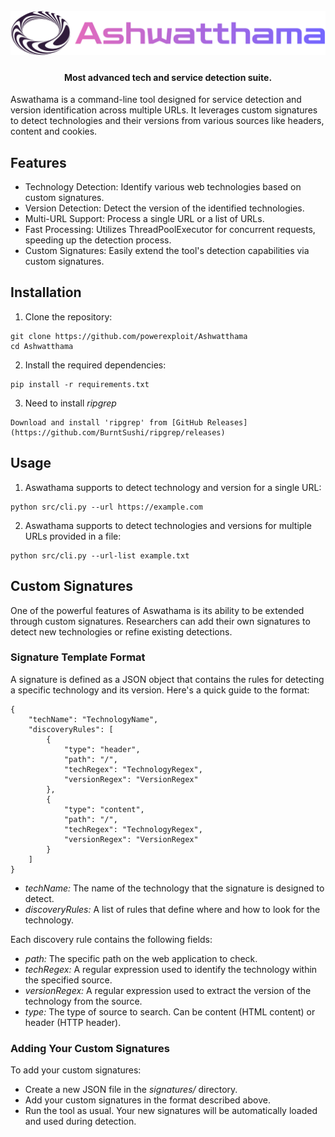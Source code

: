 <h1 align="center">
  <br>
  <a href="https://github.com/powerexploit/Ashwatthama"><img src="/static/ashwatthama.png" alt="Ashwatthama logo"></a>
</h1>

<h4 align="center">Most advanced tech and service detection suite.</h4>

Aswathama is a command-line tool designed for service detection and version identification across multiple URLs. It leverages custom signatures to detect technologies and their versions from various sources like headers, content and cookies.

## Features
- Technology Detection: Identify various web technologies based on custom signatures.
- Version Detection: Detect the version of the identified technologies.
- Multi-URL Support: Process a single URL or a list of URLs.
- Fast Processing: Utilizes ThreadPoolExecutor for concurrent requests, speeding up the detection process.
- Custom Signatures: Easily extend the tool's detection capabilities via custom signatures.

## Installation

1. Clone the repository:
```
git clone https://github.com/powerexploit/Ashwatthama
cd Ashwatthama
```

2. Install the required dependencies:
``` 
pip install -r requirements.txt
```

3. Need to install *ripgrep*
```
Download and install 'ripgrep' from [GitHub Releases](https://github.com/BurntSushi/ripgrep/releases)
```

## Usage
1. Aswathama supports to detect technology and version for a single URL:
```
python src/cli.py --url https://example.com
```

2. Aswathama supports to detect technologies and versions for multiple URLs provided in a file:
```
python src/cli.py --url-list example.txt
```


## Custom Signatures
One of the powerful features of Aswathama is its ability to be extended through custom signatures. Researchers can add their own signatures to detect new technologies or refine existing detections.

### Signature Template Format
A signature is defined as a JSON object that contains the rules for detecting a specific technology and its version. Here's a quick guide to the format:
```
{
    "techName": "TechnologyName",
    "discoveryRules": [
        {
            "type": "header",
            "path": "/",
            "techRegex": "TechnologyRegex",
            "versionRegex": "VersionRegex"
        },
        {
            "type": "content",
            "path": "/",
            "techRegex": "TechnologyRegex",
            "versionRegex": "VersionRegex"
        }
    ]
}
```
- *techName:* The name of the technology that the signature is designed to detect.
- *discoveryRules:* A list of rules that define where and how to look for the technology.

Each discovery rule contains the following fields:

- *path:* The specific path on the web application to check.
- *techRegex:* A regular expression used to identify the technology within the specified source.
- *versionRegex:* A regular expression used to extract the version of the technology from the source.
- *type:* The type of source to search. Can be content (HTML content) or header (HTTP header).

### Adding Your Custom Signatures
To add your custom signatures:
- Create a new JSON file in the *signatures/* directory.
- Add your custom signatures in the format described above.
- Run the tool as usual. Your new signatures will be automatically loaded and used during detection.